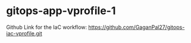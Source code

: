 # gitops-app-vprofile-1
Github Link for the IaC workflow: https://github.com/GaganPal27/gitops-iac-vprofile.git
